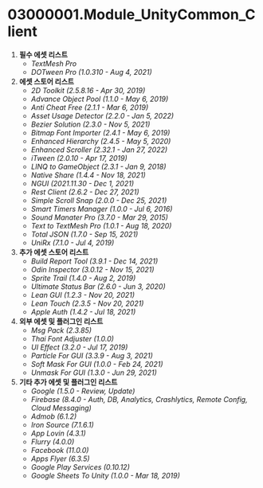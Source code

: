 # 03000001.Module_UnityCommon_Client
1. **필수 에셋 리스트**
	- *TextMesh Pro*
	- *DOTween Pro (1.0.310 - Aug 4, 2021)*
2. **에셋 스토어 리스트**
	- *2D Toolkit (2.5.8.16 - Apr 30, 2019)*
	- *Advance Object Pool (1.1.0 - May 6, 2019)*
	- *Anti Cheat Free (2.1.1 - Mar 6, 2019)*
	- *Asset Usage Detector (2.2.0 - Jan 5, 2022)*
	- *Bezier Solution (2.3.0 - Nov 5, 2021)*
	- *Bitmap Font Importer (2.4.1 - May 6, 2019)*
	- *Enhanced Hierarchy (2.4.5 - May 5, 2020)*
	- *Enhanced Scroller (2.32.1 - Jan 27, 2022)*
	- *iTween (2.0.10 - Apr 17, 2019)*
	- *LINQ to GameObject (2.3.1 - Jan 9, 2018)*
	- *Native Share (1.4.4 - Nov 18, 2021)*
	- *NGUI (2021.11.30 - Dec 1, 2021)*
	- *Rest Client (2.6.2 - Dec 27, 2021)*
	- *Simple Scroll Snap (2.0.0 - Dec 25, 2021)*
	- *Smart Timers Manager (1.0.0 - Jul 6, 2016)*
	- *Sound Manater Pro (3.7.0 - Mar 29, 2015)*
	- *Text to TextMesh Pro (1.0.1 - Aug 18, 2020)*
	- *Total JSON (1.7.0 - Sep 15, 2021)*
	- *UniRx (7.1.0 - Jul 4, 2019)*
3. **추가 에셋 스토어 리스트**
	- *Build Report Tool (3.9.1 - Dec 14, 2021)*
	- *Odin Inspector (3.0.12 - Nov 15, 2021)*
	- *Sprite Trail (1.4.0 - Aug 2, 2019)*
	- *Ultimate Status Bar (2.6.0 - Jun 3, 2020)*
	- *Lean GUI (1.2.3 - Nov 20, 2021)*
	- *Lean Touch (2.3.5 - Nov 20, 2021)*
	- *Apple Auth (1.4.2 - Jul 18, 2021)*
4. **외부 에셋 및 플러그인 리스트**
	- *Msg Pack (2.3.85)*
	- *Thai Font Adjuster (1.0.0)*
	- *UI Effect (3.2.0 - Jul 17, 2019)*
	- *Particle For GUI (3.3.9 - Aug 3, 2021)*
	- *Soft Mask For GUI (1.0.0 - Feb 24, 2021)*
	- *Unmask For GUI (1.3.0 - Jun 29, 2021)*
5. **기타 추가 에셋 및 플러그인 리스트**
	- *Google (1.5.0 - Review, Update)*
	- *Firebase (8.4.0 - Auth, DB, Analytics, Crashlytics, Remote Config, Cloud Messaging)*
	- *Admob (6.1.2)*
	- *Iron Source (7.1.6.1)*
	- *App Lovin (4.3.1)*
	- *Flurry (4.0.0)*
	- *Facebook (11.0.0)*
	- *Apps Flyer (6.3.5)*
	- *Google Play Services (0.10.12)*
	- *Google Sheets To Unity (1.0.0 - Mar 18, 2019)*